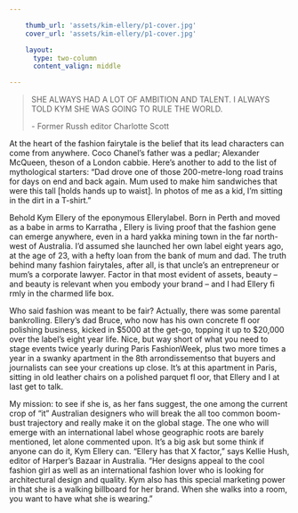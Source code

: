 ```yaml
---

    thumb_url: 'assets/kim-ellery/p1-cover.jpg'
    cover_url: 'assets/kim-ellery/p1-cover.jpg'

    layout:
      type: two-column
      content_valign: middle

---
```


<blockquote>
  SHE ALWAYS HAD A LOT OF AMBITION AND TALENT. I ALWAYS TOLD KYM SHE WAS GOING TO RULE THE WORLD.
  <p class="author">- Former Russh editor Charlotte Scott</p>
</blockquote>

At the heart of the fashion fairytale is the belief that its lead characters can come from anywhere. Coco Chanel’s father was a pedlar; Alexander McQueen, theson of a London cabbie. Here’s another to add to the list of mythological starters: “Dad drove one of those 200-metre-long road trains for days on end and back again. Mum used to make him sandwiches that were this tall [holds hands up to waist]. In photos of me as a kid, I’m sitting in the dirt in a T-shirt.”

Behold Kym Ellery of the eponymous Ellerylabel. Born in Perth and moved as a babe in arms to Karratha , Ellery is living proof that the fashion gene can emerge anywhere, even in a hard yakka mining town in the far north-west of Australia. I’d assumed she launched her own label eight years ago, at the age of 23, with a hefty loan from the bank of mum and dad. The truth behind many fashion fairytales, after all, is that uncle’s an entrepreneur or mum’s a corporate lawyer. Factor in that most evident of assets, beauty – and beauty is relevant when you embody your brand – and I had Ellery fi rmly in the charmed life box.

Who said fashion was meant to be fair? Actually, there was some parental bankrolling. Ellery’s dad Bruce, who now has his own concrete fl oor polishing business, kicked in $5000 at the get-go, topping it up to $20,000 over the label’s eight year life. Nice, but way short of what you need to stage events twice yearly during Paris FashionWeek, plus two more times a year in a swanky apartment in the 8th arrondissementso that buyers and journalists can see your creations up close. It’s at this apartment in Paris, sitting in old leather chairs on a polished parquet fl oor, that Ellery and I at last get to talk.

My mission: to see if she is, as her fans suggest, the one among the current crop of “it” Australian designers who will break the all too common boom-bust trajectory and really make it on the global stage. The one who will emerge with an international label whose geographic roots are barely mentioned, let alone commented upon. It’s a big ask but some think if anyone can do it, Kym Ellery can. “Ellery has that X factor,” says Kellie Hush, editor of Harper’s Bazaar in Australia. “Her designs appeal to the cool fashion girl as well as an international fashion lover who is looking for architectural design and quality. Kym also has this special marketing power in that she is a walking billboard for her brand. When she walks into a room, you want to have what she is wearing.”
